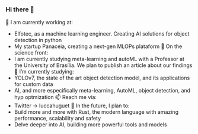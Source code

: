 ### Hi there 👋

<!--
**luccahuguet/luccahuguet** is a ✨ _special_ ✨ repository because its `README.md` (this file) appears on your GitHub profile.

Here are some ideas to get you started:

-->
💼 I am currently working at:
- Elfotec, as a machine learning engineer. Creating AI solutions for object detection in python
- My startup Panaceia, creating a next-gen MLOPs plataform
🔬 On the science front:
- I am currently studying meta-learning and autoML with a Professor at the University of Brasília. We plan to publish an article about our findings
🌱 I’m currently studying:
- YOLOv7, the state of the art object detection model, and its applications for custom data
- AI, and more especifically meta-learning, AutoML, object detection, and hyp optmization
📫 Reach me via:
- Twitter -> luccahuguet
🌆 In the future, I plan to:
- Build more and more with Rust, the modern language with amazing performance, scalability and safety
- Delve deeper into AI, building more powerful tools and models   
<!--
- 👯 I’m looking to collaborate on ...
- 🤔 I’m looking for help with ...
- 💬 Ask me about ...
- 📫 How to reach me: ...
- 😄 Pronouns: ...
- ⚡ Fun fact: ...
-->
